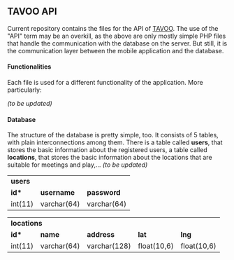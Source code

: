 ## TAVOO API
Current repository contains the files for the API of [TAVOO](https://github.com/gkffzs/TAVOO). The use of the "API" term may be an overkill, as the above are only mostly simple PHP files that handle the communication with the database on the server. But still, it is the communication layer between the mobile application and the database.

#### Functionalities
Each file is used for a different functionality of the application. More particularly:

*(to be updated)*

#### Database
The structure of the database is pretty simple, too. It consists of 5 tables, with plain interconnections among them. There is a table called **users**, that stores the basic information about the registered users, a table called **locations**, that stores the basic information about the locations that are suitable for meetings and play,... *(to be updated)*

<table>
    <tr>
      <td colspan='3'><b>users</b></td>
    </tr>
    <tr>
      <td><b>id*</b></td>
      <td><b>username</b></td>
      <td><b>password</b></td>
    </tr>
    <tr>
      <td>int(11)</td>
      <td>varchar(64)</td>
      <td>varchar(64)</td>
    </tr>
</table>

<table>
    <tr>
      <td colspan='5'><b>locations</b></td>
    </tr>
    <tr>
      <td><b>id*</b></td>
      <td><b>name</b></td>
      <td><b>address</b></td>
      <td><b>lat</b></td>
      <td><b>lng</b></td>
    </tr>
    <tr>
      <td>int(11)</td>
      <td>varchar(64)</td>
      <td>varchar(128)</td>
      <td>float(10,6)</td>
      <td>float(10,6)</td>
    </tr>
</table>

